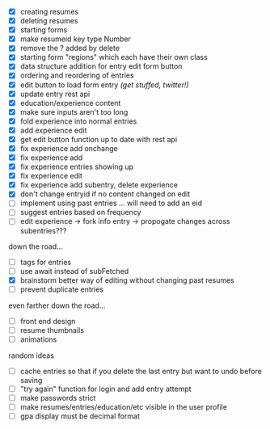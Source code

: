 - [x] creating resumes
- [x] deleting resumes
- [x] starting forms
- [x] make resumeid key type Number
- [x] remove the ? added by delete
- [x] starting form "regions" which each have their own class
- [x] data structure addition for entry edit form button
- [x] ordering and reordering of entries
- [x] edit button to load form entry *(get stuffed, twitter!)*
- [x] update entry rest api
- [x] education/experience content
- [x] make sure inputs aren't too long
- [x] fold experience into normal entries
- [x] add experience edit
- [x] get edit button function up to date with rest api
- [x] fix experience add onchange
- [x] fix experience add
- [x] fix experience entries showing up
- [x] fix experience edit
- [x] fix experience add subentry, delete experience
- [x] don't change entryid if no content changed on edit
- [ ] implement using past entries ... will need to add an eid
- [ ] suggest entries based on frequency
- [ ] edit experience -> fork info entry -> propogate changes across subentries???

down the road...
- [ ] tags for entries
- [ ] use await instead of subFetched
- [x] brainstorm better way of editing without changing past resumes
- [ ] prevent duplicate entries

even farther down the road...
- [ ] front end design
- [ ] resume thumbnails
- [ ] animations

random ideas
- [ ] cache entries so that if you delete the last entry but want to undo before saving
- [ ] "try again" function for login and add entry attempt
- [ ] make passwords strict
- [ ] make resumes/entries/education/etc visible in the user profile
- [ ] gpa display must be decimal format